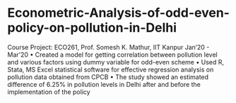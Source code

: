 # Econometric-Analysis-of-odd-even-policy-on-pollution-in-Delhi
Course Project: ECO261, Prof. Somesh K. Mathur, IIT Kanpur Jan’20 - Mar’20
• Created a model for getting correlation between pollution level and various factors using dummy variable for odd-even scheme
• Used R, Stata, MS Excel statistical software for effective regression analysis on pollution data obtained from CPCB
• The study showed an estimated difference of 6.25% in pollution levels in Delhi after and before the implementation of the policy
